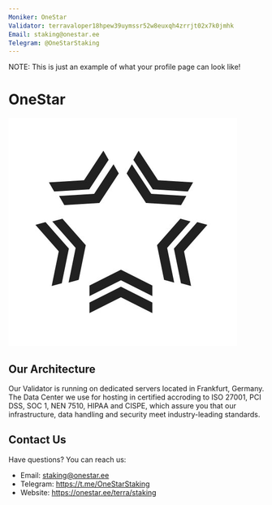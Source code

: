 ```yaml
---
Moniker: OneStar
Validator: terravaloper18hpew39uymssr52w8euxqh4zrrjt02x7k0jmhk
Email: staking@onestar.ee
Telegram: @OneStarStaking
---
```


NOTE: This is just an example of what your profile page can look like!

# OneStar
![OneStar](one-star-logo.png)

## Our Architecture

Our Validator is running on dedicated servers located in Frankfurt, Germany. The Data Center we use for hosting in certified accroding to ISO 27001, PCI DSS, SOC 1, NEN 7510, HIPAA and CISPE, which assure you that our infrastructure, data handling and security meet industry-leading standards.

## Contact Us

Have questions? You can reach us:

- Email: staking@onestar.ee
- Telegram: https://t.me/OneStarStaking
- Website: https://onestar.ee/terra/staking
